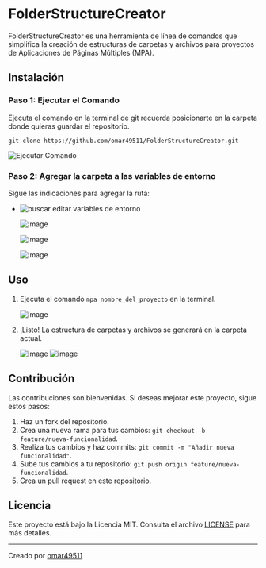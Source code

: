 # FolderStructureCreator

FolderStructureCreator es una herramienta de línea de comandos que simplifica la creación de estructuras de carpetas y archivos para proyectos de Aplicaciones de Páginas Múltiples (MPA).

## Instalación

### Paso 1: Ejecutar el Comando

Ejecuta el comando en la terminal de git recuerda posicionarte en la carpeta donde quieras guardar el repositorio.
```
git clone https://github.com/omar49511/FolderStructureCreator.git
```
![Ejecutar Comando](https://github.com/omar49511/FolderStructureCreator/assets/72781778/adc3e291-e900-433a-b5d6-e8a3c5d010ec)

### Paso 2: Agregar la carpeta a las variables de entorno

Sigue las indicaciones para agregar la ruta:

 - ![buscar editar variables de entorno](https://github.com/omar49511/FolderStructureCreator/assets/72781778/7836c4d0-5af4-4ee3-8a0d-c116148f1df3)

   ![image](https://github.com/omar49511/FolderStructureCreator/assets/72781778/e5dda103-1508-4933-9932-d632af7354f3)

   ![image](https://github.com/omar49511/FolderStructureCreator/assets/72781778/363fd11c-f3a1-4f4e-98cd-4d63a187d6d4)

   ![image](https://github.com/omar49511/FolderStructureCreator/assets/72781778/ca55202d-7e88-40e5-b2cf-8a4a41982116)

## Uso

1. Ejecuta el comando `mpa nombre_del_proyecto` en la terminal.
   
   ![image](https://github.com/omar49511/FolderStructureCreator/assets/72781778/7ca1d802-791a-4f52-98b7-93ea329cee97)

2. ¡Listo! La estructura de carpetas y archivos se generará en la carpeta actual.
   
   ![image](https://github.com/omar49511/FolderStructureCreator/assets/72781778/ab697106-547a-4336-b75c-48fe91d941af)
   ![image](https://github.com/omar49511/FolderStructureCreator/assets/72781778/eae4bf32-6b80-41c5-b2ef-7282d534bc99)

## Contribución

Las contribuciones son bienvenidas. Si deseas mejorar este proyecto, sigue estos pasos:

1. Haz un fork del repositorio.
2. Crea una nueva rama para tus cambios: `git checkout -b feature/nueva-funcionalidad`.
3. Realiza tus cambios y haz commits: `git commit -m "Añadir nueva funcionalidad"`.
4. Sube tus cambios a tu repositorio: `git push origin feature/nueva-funcionalidad`.
5. Crea un pull request en este repositorio.

## Licencia

Este proyecto está bajo la Licencia MIT. Consulta el archivo [LICENSE](LICENSE) para más detalles.

---

Creado por [omar49511](https://github.com/omar49511)

